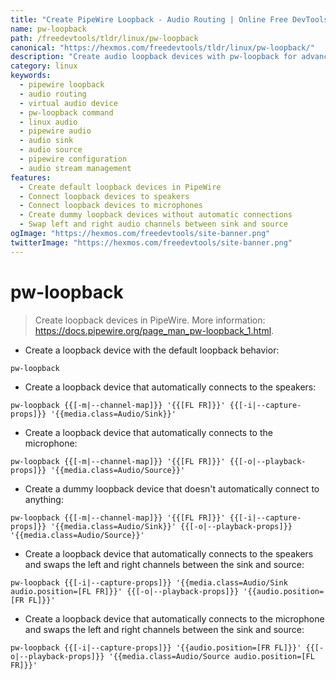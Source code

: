 ```yaml
---
title: "Create PipeWire Loopback - Audio Routing | Online Free DevTools by Hexmos"
name: pw-loopback
path: /freedevtools/tldr/linux/pw-loopback
canonical: "https://hexmos.com/freedevtools/tldr/linux/pw-loopback/"
description: "Create audio loopback devices with pw-loopback for advanced PipeWire audio routing. Manage input/output streams and connect virtual audio devices. Free online tool, no registration required."
category: linux
keywords:
  - pipewire loopback
  - audio routing
  - virtual audio device
  - pw-loopback command
  - linux audio
  - pipewire audio
  - audio sink
  - audio source
  - pipewire configuration
  - audio stream management
features:
  - Create default loopback devices in PipeWire
  - Connect loopback devices to speakers
  - Connect loopback devices to microphones
  - Create dummy loopback devices without automatic connections
  - Swap left and right audio channels between sink and source
ogImage: "https://hexmos.com/freedevtools/site-banner.png"
twitterImage: "https://hexmos.com/freedevtools/site-banner.png"
---
```


# pw-loopback

> Create loopback devices in PipeWire.
> More information: <https://docs.pipewire.org/page_man_pw-loopback_1.html>.

- Create a loopback device with the default loopback behavior:

`pw-loopback`

- Create a loopback device that automatically connects to the speakers:

`pw-loopback {{[-m|--channel-map]}} '{{[FL FR]}}' {{[-i|--capture-props]}} '{{media.class=Audio/Sink}}'`

- Create a loopback device that automatically connects to the microphone:

`pw-loopback {{[-m|--channel-map]}} '{{[FL FR]}}' {{[-o|--playback-props]}} '{{media.class=Audio/Source}}'`

- Create a dummy loopback device that doesn't automatically connect to anything:

`pw-loopback {{[-m|--channel-map]}} '{{[FL FR]}}' {{[-i|--capture-props]}} '{{media.class=Audio/Sink}}' {{[-o|--playback-props]}} '{{media.class=Audio/Source}}'`

- Create a loopback device that automatically connects to the speakers and swaps the left and right channels between the sink and source:

`pw-loopback {{[-i|--capture-props]}} '{{media.class=Audio/Sink audio.position=[FL FR]}}' {{[-o|--playback-props]}} '{{audio.position=[FR FL]}}'`

- Create a loopback device that automatically connects to the microphone and swaps the left and right channels between the sink and source:

`pw-loopback {{[-i|--capture-props]}} '{{audio.position=[FR FL]}}' {{[-o|--playback-props]}} '{{media.class=Audio/Source audio.position=[FL FR]}}'`
